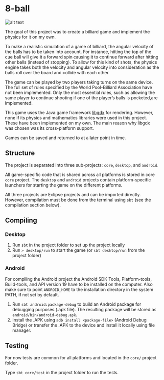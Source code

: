 8-ball
======

![alt text](https://i.imgur.com/YGAhTNq.gif)

The goal of this project was to create a billiard game and implement the physics for it on my own.

To make a realistic simulation of a game of billiard, the angular velocity of the balls has to be taken into account. For instance, hitting the top of the cue ball will give it a forward spin causing it to continue forward after hitting other balls (instead of stopping). To allow for this kind of shots, the physics engine takes both the velocity and angular velocity into consideration as the balls roll over the board and collide with each other.

The game can be played by two players taking turns on the same device. The full set of rules specified by the World Pool-Billiard Association have not been implemented. Only the most essential rules, such as allowing the same player to continue shooting if one of the player’s balls is pocketed,are implemented.

This game uses the Java game framework [libgdx](https://libgdx.badlogicgames.com) for rendering. However, none if its physics and mathematics libraries were used in this project. These have been implemented on my own. The main reason why libgdx was chosen was its cross-platform support.

Games can be saved and returned to at a later point in time.

Structure
---------

The project is separated into three sub-projects: `core`, `desktop`, and `android`.

All game-specific code that is shared across all platforms is stored in core `core` project. The `desktop` and `android` projects contain platform-specific launchers for starting the game on the different platforms.

All three projects are Eclipse projects and can be imported directly. However, compilation must be done from the terminal using `sbt` (see the compilation section below).

Compiling
---------

### Desktop

1. Run `sbt` in the project folder to set up the project locally
2. Run `> desktop/run` to start the game (or `sbt desktop/run` from the project folder)

### Android

For compiling the Android project the Android SDK Tools, Platform-tools, Build-tools, and API version 19 have to be installed on the computer. Also make sure to point `ANDROID_HOME` to the installation directory in the system PATH, if not set by default.

1. Run `sbt android:package-debug` to build an Android package for debugging purposes (.apk file). The resulting package will be stored as `android/bin/android-debug.apk`.
2. Install the .APK using `adb install <package-file>` (Android Debug Bridge) or transfer the .APK to the device and install it locally using file manager.

Testing
-------

For now tests are common for all platforms and located in the `core/` project folder.

Type `sbt core/test` in the project folder to run the tests.

